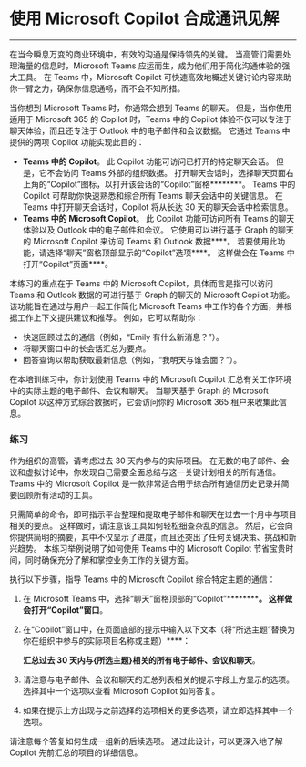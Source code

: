 
# 使用 Microsoft Copilot 合成通讯见解
---
在当今瞬息万变的商业环境中，有效的沟通是保持领先的关键。 当高管们需要处理海量的信息时，Microsoft Teams 应运而生，成为他们用于简化沟通体验的强大工具。 在 Teams 中，Microsoft Copilot 可快速高效地概述关键讨论内容来助你一臂之力，确保你信息通畅，而不会不知所措。

当你想到 Microsoft Teams 时，你通常会想到 Teams 的聊天。 但是，当你使用适用于 Microsoft 365 的 Copilot 时，Teams 中的 Copilot 体验不仅可以专注于聊天体验，而且还专注于 Outlook 中的电子邮件和会议数据。 它通过 Teams 中提供的两项 Copilot 功能实现此目的：

 -  **Teams 中的 Copilot**。 此 Copilot 功能可访问已打开的特定聊天会话。 但是，它不会访问 Teams 外部的组织数据。 打开聊天会话时，选择聊天页面右上角的“Copilot”图标，以打开该会话的“Copilot”窗格********。 Teams 中的 Copilot 可帮助你快速熟悉和综合所有 Teams 聊天会话中的关键信息。 在 Teams 中打开聊天会话时，Copilot 将从长达 30 天的聊天会话中检索信息。
 -  **Teams 中的 Microsoft Copilot**。 此 Copilot 功能可访问所有 Teams 的聊天体验以及 Outlook 中的电子邮件和会议。 它使用可以进行基于 Graph 的聊天的 Microsoft Copilot 来访问 Teams 和 Outlook 数据****。 若要使用此功能，请选择“聊天”窗格顶部显示的“Copilot”选项****。 这样做会在 Teams 中打开“Copilot”页面****。

本练习的重点在于 Teams 中的 Microsoft Copilot，具体而言是指可以访问 Teams 和 Outlook 数据的可进行基于 Graph 的聊天的 Microsoft Copilot 功能。 该功能旨在通过与用户一起工作简化 Microsoft Teams 中工作的各个方面，并根据工作上下文提供建议和推荐。 例如，它可以帮助你：

 -  快速回顾过去的通信（例如，“Emily 有什么新消息？”）。
 -  将聊天窗口中的长会话汇总为要点。
 -  回答查询以帮助获取最新信息（例如，“我明天与谁会面？”）。

在本培训练习中，你计划使用 Teams 中的 Microsoft Copilot 汇总有关工作环境中的实际主题的电子邮件、会议和聊天。 当聊天基于 Graph 的 Microsoft Copilot 以这种方式综合数据时，它会访问你的 Microsoft 365 租户来收集此信息。<br>

### 练习

作为组织的高管，请考虑过去 30 天内参与的实际项目。 在无数的电子邮件、会议和虚拟讨论中，你发现自己需要全面总结与这一关键计划相关的所有通信。 Teams 中的 Microsoft Copilot 是一款非常适合用于综合所有通信历史记录并简要回顾所有活动的工具。

只需简单的命令，即可指示平台整理和提取电子邮件和聊天在过去一个月中与项目相关的要点。 这样做时，请注意该工具如何轻松细查杂乱的信息。 然后，它会向你提供简明的摘要，其中不仅显示了进度，而且还突出了任何关键决策、挑战和新兴趋势。 本练习举例说明了如何使用 Teams 中的 Microsoft Copilot 节省宝贵时间，同时确保充分了解和掌控业务工作的关键方面。

执行以下步骤，指导 Teams 中的 Microsoft Copilot 综合特定主题的通信：<br>

1.  在 Microsoft Teams 中，选择“聊天”窗格顶部的“Copilot”************。 这样做会打开“Copilot”窗口****。
2.  在“Copilot”窗口中，在页面底部的提示中输入以下文本（将“所选主题”替换为你在组织中参与的实际项目名称或主题）****：
    
    **汇总过去 30 天内与\{所选主题\}相关的所有电子邮件、会议和聊天**。
3.  请注意与电子邮件、会议和聊天的汇总列表相关的提示字段上方显示的选项。 选择其中一个选项以查看 Microsoft Copilot 如何答复。
4.  如果在提示上方出现与之前选择的选项相关的更多选项，请立即选择其中一个选项。

请注意每个答复如何生成一组新的后续选项。 通过此设计，可以更深入地了解 Copilot 先前汇总的项目的详细信息。
